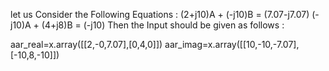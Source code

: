 let us Consider the Following Equations :
          (2+j10)A + (-j10)B  = (7.07-j7.07)
          (-j10)A  + (4+j8)B  = (-j10)
Then the Input should be given as follows :

aar_real=x.array([[2,-0,7.07],[0,4,0]])
aar_imag=x.array([[10,-10,-7.07],[-10,8,-10]])
